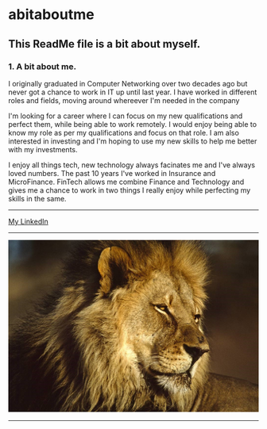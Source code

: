 # abitaboutme

## This ReadMe file is a bit about myself.

### 1. A bit about me. 

I originally graduated in Computer Networking over two decades ago but never got a chance to work in IT up until last year. I have worked in different roles and fields, moving around whereever I'm needed in the company

I'm looking for a career where I can focus on my new qualifications and perfect them, while being able to work remotely. I would enjoy being able to know my role as per my qualifications and focus on that role. I am also interested in investing and I'm hoping to use my new skills to help me better with my investments. 

I enjoy all things tech, new technology always facinates me and I've always loved numbers. The past 10 years I've worked in Insurance and MicroFinance. FinTech allows me combine Finance and Technology and gives me a chance to work in two things I really enjoy while perfecting my skills in the same. 

---

[My LinkedIn](https://www.linkedin.com/in/terence-schultz-8a06ba131/)

---

![image](images/lion.jpg)

---

